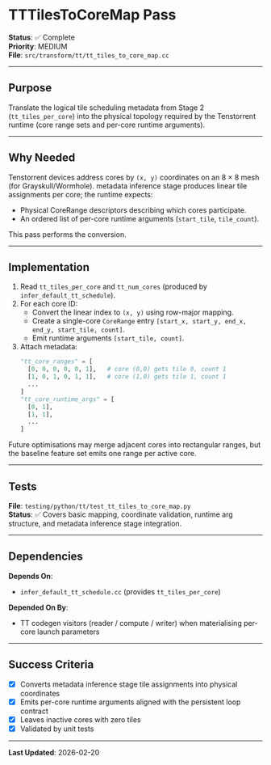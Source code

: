 # TTTilesToCoreMap Pass

**Status**: ✅ Complete  
**Priority**: MEDIUM  
**File**: `src/transform/tt/tt_tiles_to_core_map.cc`

---

## Purpose

Translate the logical tile scheduling metadata from Stage 2 (`tt_tiles_per_core`) into the physical topology required by the Tenstorrent runtime (core range sets and per-core runtime arguments).

---

## Why Needed

Tenstorrent devices address cores by `(x, y)` coordinates on an 8 × 8 mesh (for Grayskull/Wormhole). metadata inference stage produces linear tile assignments per core; the runtime expects:
- Physical CoreRange descriptors describing which cores participate.
- An ordered list of per-core runtime arguments (`start_tile`, `tile_count`).

This pass performs the conversion.

---

## Implementation

1. Read `tt_tiles_per_core` and `tt_num_cores` (produced by `infer_default_tt_schedule`).
2. For each core ID:
   - Convert the linear index to `(x, y)` using row-major mapping.
   - Create a single-core `CoreRange` entry `[start_x, start_y, end_x, end_y, start_tile, count]`.
   - Emit runtime arguments `[start_tile, count]`.
3. Attach metadata:
   ```python
   "tt_core_ranges" = [
     [0, 0, 0, 0, 0, 1],   # core (0,0) gets tile 0, count 1
     [1, 0, 1, 0, 1, 1],   # core (1,0) gets tile 1, count 1
     ...
   ]
   "tt_core_runtime_args" = [
     [0, 1],
     [1, 1],
     ...
   ]
   ```

Future optimisations may merge adjacent cores into rectangular ranges, but the baseline feature set emits one range per active core.

---

## Tests

**File**: `testing/python/tt/test_tt_tiles_to_core_map.py`  
**Status**: ✅ Covers basic mapping, coordinate validation, runtime arg structure, and metadata inference stage integration.

---

## Dependencies

**Depends On**:
- `infer_default_tt_schedule.cc` (provides `tt_tiles_per_core`)

**Depended On By**:
- TT codegen visitors (reader / compute / writer) when materialising per-core launch parameters

---

## Success Criteria

- [x] Converts metadata inference stage tile assignments into physical coordinates
- [x] Emits per-core runtime arguments aligned with the persistent loop contract
- [x] Leaves inactive cores with zero tiles
- [x] Validated by unit tests

---

**Last Updated**: 2026-02-20

